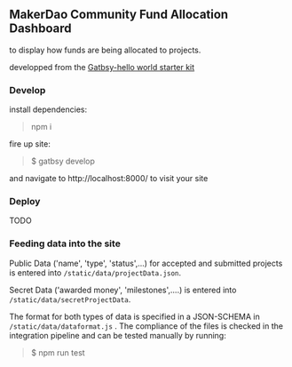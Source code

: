 
## MakerDao Community Fund Allocation Dashboard

to display how funds are being allocated to projects.

developped from the [Gatbsy-hello world starter kit](https://github.com/gatsbyjs/gatsby-starter-hello-world)

### Develop
install dependencies:

> npm i 

fire up site:
> $ gatbsy develop

and navigate to http://localhost:8000/ to visit your site

### Deploy

TODO

### Feeding data into the site

Public Data ('name', 'type', 'status',...) for accepted and submitted projects is entered into ```/static/data/projectData.json```.

Secret Data ('awarded money', 'milestones',....) is entered into ```/static/data/secretProjectData```.

The format for both types of data is specified in a JSON-SCHEMA in ```/static/data/dataformat.js``` . The compliance of the files is checked in the integration pipeline and can be tested manually by running:

> $ npm run test



